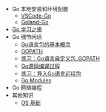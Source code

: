 <!-- _sidebar.md -->

- Go 本地安装和环境配置
  - [VSCode-Go](Go-local-environment-setting/VSCode-Go.md)
  - [Goland-Go](Go-local-environment-setting/Goland-Go.md)
- [Go 学习之旅](A-tour-of-Go/README.md)
- Go 细节闲话
   - [Go语言包的基本概念](Go-details/Packages.md)
   - [GOPATH](Go-details/GOPATH.md)
   - [练习：Go语言自定义包_GOPATH](Go-details/Define-import-packages-byGOPATH.md)
   - [Go源码编译过程](Go-details/Go-compile.md)
   - [练习：导入Go语言远程包](Go-details/Import-remote-pakcages.md)
   - [Go Modules](Go-details/Go-Modules.md)
- Go 网络编程
- 其他知识
   - [OS 基础](other/OS.md)
